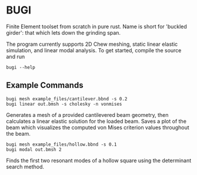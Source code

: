 # BUGI
Finite Element toolset from scratch in pure rust. Name is short for 'buckled girder': that which lets down the grinding span.

The program currently supports 2D Chew meshing, static linear elastic simulation, and linear modal analysis. To get started, compile the source and run 

```
bugi --help
```

## Example Commands

```
bugi mesh example_files/cantilever.bbnd -s 0.2
bugi linear out.bmsh -s cholesky -n vonmises
```
Generates a mesh of a provided cantilevered beam geometry, then calculates a linear elastic solution for the loaded beam. Saves a plot of the beam which visualizes the computed von Mises criterion values throughout the beam.

```
bugi mesh example_files/hollow.bbnd -s 0.1
bugi modal out.bmsh 2
```
Finds the first two resonant modes of a hollow square using the determinant search method.
